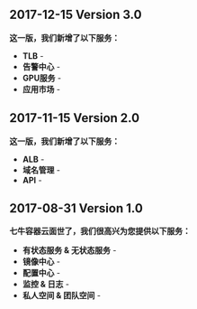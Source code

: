 ## 2017-12-15 Version 3.0
**这一版，我们新增了以下服务：**    
- **TLB** -    
- **告警中心** -    
- **GPU服务** -    
- **应用市场** -       

## 2017-11-15 Version 2.0

**这一版，我们新增了以下服务：**    
- **ALB** -     
- **域名管理** -    
- **API** -

## 2017-08-31 Version 1.0

**七牛容器云面世了，我们很高兴为您提供以下服务：**    
- **有状态服务 & 无状态服务** -    
- **镜像中心** -    
- **配置中心** -    
- **监控 & 日志** -    
- **私人空间 & 团队空间** -     
